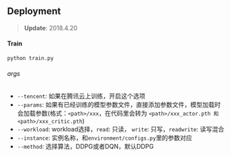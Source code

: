 ## Deployment

> **Update**: 2018.4.20


#### Train

````bash
python train.py 
````

###### args

* `--tencent`: 如果在腾讯云上训练，开启这个选项
* `--params`: 如果有已经训练的模型参数文件，直接添加参数文件，模型加载时会加载参数(格式：`<path>/xxx`，在代码里会转为 `<path>/xxx_actor.pth 和 <path>/xxx_critic.pth`) 
* `--workload`: workload选择，`read`: 只读， `write`: 只写，`readwrite`: 读写混合
* `--instance`: 实例名称，和`environment/configs.py`里的参数对应
* `--method`: 选择算法，DDPG或者DQN，默认DDPG 

